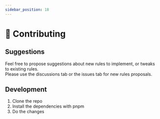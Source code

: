 ```yaml
---
sidebar_position: 18
---
```


# 🧡 Contributing

## Suggestions

Feel free to propose suggestions about new rules to implement, or tweaks to existing rules.<br />
Please use the discussions tab or the issues tab for new rules proposals.

## Development

1. Clone the repo
2. Install the dependencies with pnpm
3. Do the changes
